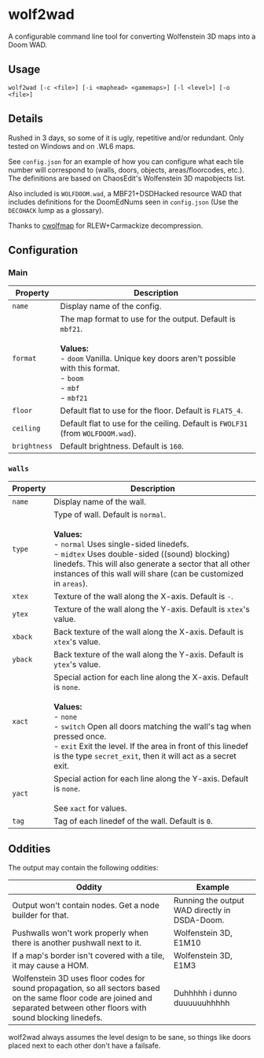 # wolf2wad

A configurable command line tool for converting Wolfenstein 3D maps into a Doom
WAD.

## Usage

```
wolf2wad [-c <file>] [-i <maphead> <gamemaps>] [-l <level>] [-o <file>]
```

## Details

Rushed in 3 days, so some of it is ugly, repetitive and/or redundant. Only
tested on Windows and on .WL6 maps.

See `config.json` for an example of how you can configure what each tile number
will correspond to (walls, doors, objects, areas/floorcodes, etc.). The
definitions are based on ChaosEdit's Wolfenstein 3D mapobjects list.

Also included is `WOLFDOOM.wad`, a MBF21+DSDHacked resource WAD that includes
definitions for the DoomEdNums seen in `config.json` (Use the `DECOHACK` lump
as a glossary).

Thanks to [cwolfmap](https://github.com/cxong/cwolfmap) for RLEW+Carmackize
decompression.

## Configuration

### Main

| Property     | Description                                                                                                                                                                              |
| ------------ | ---------------------------------------------------------------------------------------------------------------------------------------------------------------------------------------- |
| `name`       | Display name of the config.                                                                                                                                                              |
| `format`     | The map format to use for the output. Default is `mbf21`.<br><br>**Values:**<br>- `doom` Vanilla. Unique key doors aren't possible with this format.<br>- `boom`<br>- `mbf`<br>- `mbf21` |
| `floor`      | Default flat to use for the floor. Default is `FLAT5_4`.                                                                                                                                 |
| `ceiling`    | Default flat to use for the ceiling. Default is `FWOLF31` (from `WOLFDOOM.wad`).                                                                                                         |
| `brightness` | Default brightness. Default is `160`.                                                                                                                                                    |

### `walls`

| Property | Description                                                                                                                                                                                                                                                                                             |
| -------- | ------------------------------------------------------------------------------------------------------------------------------------------------------------------------------------------------------------------------------------------------------------------------------------------------------- |
| `name`   | Display name of the wall.                                                                                                                                                                                                                                                                               |
| `type`   | Type of wall. Default is `normal`.<br><br>**Values:**<br>- `normal` Uses single-sided linedefs.<br>- `midtex` Uses double-sided ((sound) blocking) linedefs. This will also generate a sector that all other instances of this wall will share (can be customized in `areas`).                          |
| `xtex`   | Texture of the wall along the X-axis. Default is `-`.                                                                                                                                                                                                                                                   |
| `ytex`   | Texture of the wall along the Y-axis. Default is `xtex`'s value.                                                                                                                                                                                                                                        |
| `xback`  | Back texture of the wall along the X-axis. Default is `xtex`'s value.                                                                                                                                                                                                                                   |
| `yback`  | Back texture of the wall along the Y-axis. Default is `ytex`'s value.                                                                                                                                                                                                                                   |
| `xact`   | Special action for each line along the X-axis. Default is `none`.<br><br>**Values:**<br>- `none`<br>- `switch` Open all doors matching the wall's tag when pressed once.<br>- `exit` Exit the level. If the area in front of this linedef is the type `secret_exit`, then it will act as a secret exit. |
| `yact`   | Special action for each line along the Y-axis. Default is `none`.<br><br>See `xact` for values.                                                                                                                                                                                                         |
| `tag`    | Tag of each linedef of the wall. Default is `0`.                                                                                                                                                                                                                                                        |

## Oddities

The output may contain the following oddities:

| Oddity                                                                                                                                                                         | Example                                       |
| ------------------------------------------------------------------------------------------------------------------------------------------------------------------------------ | --------------------------------------------- |
| Output won't contain nodes. Get a node builder for that.                                                                                                                       | Running the output WAD directly in DSDA-Doom. |
| Pushwalls won't work properly when there is another pushwall next to it.                                                                                                       | Wolfenstein 3D, E1M10                         |
| If a map's border isn't covered with a tile, it may cause a HOM.                                                                                                               | Wolfenstein 3D, E1M3                          |
| Wolfenstein 3D uses floor codes for sound propagation, so all sectors based on the same floor code are joined and separated between other floors with sound blocking linedefs. | Duhhhhh i dunno duuuuuuhhhhh                  |

wolf2wad always assumes the level design to be sane, so things like doors
placed next to each other don't have a failsafe.
